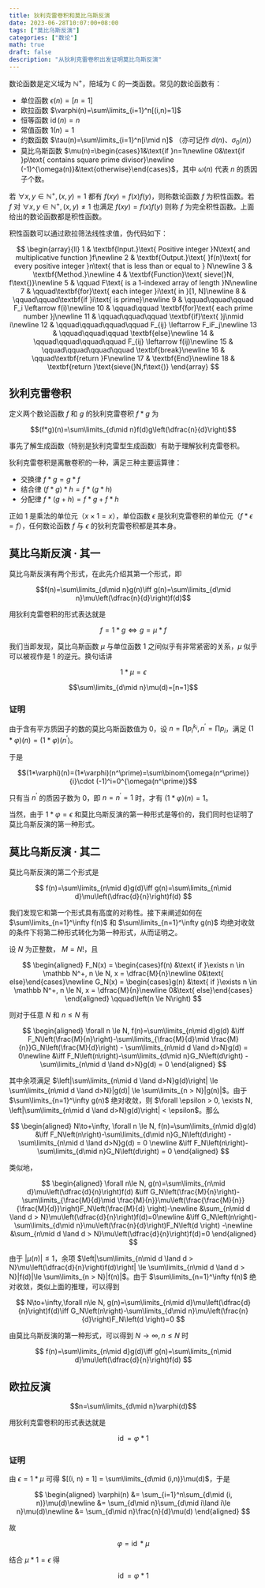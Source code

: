 ```yaml
---
title: 狄利克雷卷积和莫比乌斯反演
date: 2023-06-28T10:07:00+08:00
tags: ["莫比乌斯反演"]
categories: ["数论"]
math: true
draft: false
description: "从狄利克雷卷积出发证明莫比乌斯反演"
---
```


数论函数是定义域为 $\mathbb{N}^{+}$，陪域为 $\mathbb{C}$ 的一类函数。常见的数论函数有：

- 单位函数 $\epsilon(n)=[n=1]$
- 欧拉函数 $\varphi(n)=\sum\limits_{i=1}^n[(i,n)=1]$
- 恒等函数 $\operatorname{id}(n)=n$
- 常值函数 $1(n)=1$
- 约数函数 $\tau(n)=\sum\limits_{i=1}^n[i\mid n]$ （亦可记作 $d(n)$、$\sigma_0(n)$）
- 莫比乌斯函数 $\mu(n)=\begin{cases}1&\text{if }n=1\newline 0&\text{if }p\text{ contains square prime divisor}\newline (-1)^{\omega(n)}&\text{otherwise}\end{cases}$，其中 $\omega(n)$ 代表 $n$ 的质因子个数。

若 $\forall x, y\in \mathbb{N}^{+}, (x, y)=1$ 都有 $f(xy)=f(x)f(y)$，则称数论函数 $f$ 为积性函数。若 $f$ 对 $\forall x, y\in \mathbb{N}^{+}, (x, y)\neq 1$ 也满足 $f(xy)=f(x)f(y)$ 则称 $f$ 为完全积性函数。上面给出的数论函数都是积性函数。

积性函数可以通过欧拉筛法线性求值，伪代码如下：

$$
\begin{array}{ll}
1 & \textbf{Input.}\text{ Positive integer }N\text{ and multiplicative function }f\newline
2 & \textbf{Output.}\text{ }f(n)\text{ for every positive integer }n\text{ that is less than or equal to } N\newline
3 & \textbf{Method.}\newline
4 & \textbf{Function}\text{ sieve(}N, f\text{)}\newline
5 & \qquad F\text{ is a 1-indexed array of length }N\newline
7 & \qquad\textbf{for}\text{ each integer }i\text{ in }[1, N]\newline
8 & \qquad\qquad\textbf{if }i\text{ is prime}\newline
9 & \qquad\qquad\qquad F_i \leftarrow f(i)\newline
10 & \qquad\qquad \textbf{for}\text{ each prime number }j\newline
11 & \qquad\qquad\qquad \textbf{if}\text{ }j\nmid i\newline
12 & \qquad\qquad\qquad\qquad F_{ij} \leftarrow F_iF_j\newline
13 & \qquad\qquad\qquad \textbf{else}\newline
14 & \qquad\qquad\qquad\qquad F_{ij} \leftarrow f(ij)\newline
15 & \qquad\qquad\qquad\qquad \textbf{break}\newline
16 & \qquad\textbf{return }F\newline
17 & \textbf{End}\newline
18 & \textbf{return }\text{sieve(}N,f\text{)}
\end{array}
$$

## 狄利克雷卷积

定义两个数论函数 $f$ 和 $g$ 的狄利克雷卷积 $f*g$ 为

$$(f*g)(n)=\sum\limits_{d\mid n}f(d)g\left(\dfrac{n}{d}\right)$$

事先了解生成函数（特别是狄利克雷型生成函数）有助于理解狄利克雷卷积。

狄利克雷卷积是离散卷积的一种，满足三种主要运算律：

- 交换律 $f\ast g=g\ast f$
- 结合律 $(f\ast g)\ast h=f\ast (g\ast h)$
- 分配律 $f\ast(g+h)=f\ast g+f\ast h$

正如 $1$ 是乘法的单位元（$x\times 1=x$），单位函数 $\epsilon$ 是狄利克雷卷积的单位元（$f*\epsilon=f$），任何数论函数 $f$ 与 $\epsilon$ 的狄利克雷卷积都是其本身。

## 莫比乌斯反演 · 其一

莫比乌斯反演有两个形式，在此先介绍其第一个形式，即

$$f(n)=\sum\limits_{d\mid n}g(n)\iff g(n)=\sum\limits_{d\mid n}\mu\left(\dfrac{n}{d}\right)f(d)$$

用狄利克雷卷积的形式表达就是

$$f=1*g\iff g=\mu * f$$

我们当即发现，莫比乌斯函数 $\mu$ 与单位函数 $1$ 之间似乎有非常紧密的关系，$\mu$ 似乎可以被视作是 $1$ 的逆元。换句话讲

$$1*\mu=\epsilon$$

$$\sum\limits_{d\mid n}\mu(d)=[n=1]$$

### 证明

由于含有平方质因子的数的莫比乌斯函数值为 $0$，设 $n=\prod {p_i}^{k_i},n^\prime=\prod p_i$，满足 $(1*\varphi)(n)=(1*\varphi)(n^\prime)$。

于是

$$(1*\varphi)(n)=(1*\varphi)(n^\prime)=\sum\binom{\omega(n^\prime)}{i}\cdot (-1)^i=0^{\omega(n^\prime)}$$

只有当 $n^\prime$ 的质因子数为 $0$，即 $n=n^\prime=1$ 时，才有 $(1*\varphi)(n)=1$。

当然，由于 $1*\varphi=\epsilon$ 和莫比乌斯反演的第一种形式是等价的，我们同时也证明了莫比乌斯反演的第一种形式。

## 莫比乌斯反演 · 其二

莫比乌斯反演的第二个形式是

$$
f(n)=\sum\limits_{n\mid d}g(d)\iff g(n)=\sum\limits_{n\mid d}\mu\left(\dfrac{d}{n}\right)f(d)
$$

我们发现它和第一个形式具有高度的对称性。接下来阐述如何在 $\sum\limits_{n=1}^\infty f(n)$ 和 $\sum\limits_{n=1}^\infty g(n)$ 均绝对收敛的条件下将第二种形式转化为第一种形式，从而证明之。

设 $N$ 为正整数， $M = N!$，且

$$
\begin{aligned}
F_N(x) = \begin{cases}f(n) &\text{ if }\exists n \in \mathbb N^+, n \le N, x = \dfrac{M}{n}\newline 0&\text{ else}\end{cases}\newline
G_N(x) = \begin{cases}g(n) &\text{ if }\exists n \in \mathbb N^+, n \le N, x = \dfrac{M}{n}\newline 0&\text{ else}\end{cases}
\end{aligned}
\qquad\left(n \le N\right)
$$

则对于任意 $N$ 和 $n \le N$ 有

$$
\begin{aligned}
\forall n \le N, f(n)=\sum\limits_{n\mid d}g(d)
&\iff F_N\left(\frac{M}{n}\right)-\sum\limits_{\frac{M}{d}\mid \frac{M}{n}}G_N\left(\frac{M}{d}\right) - \sum\limits_{n\mid d \land d>N}g(d) = 0\newline
&\iff F_N\left(n\right)-\sum\limits_{d\mid n}G_N\left(d\right) - \sum\limits_{n\mid d \land d>N}g(d) = 0
\end{aligned}
$$

其中余项满足 $\left|\sum\limits_{n\mid d \land d>N}g(d)\right| \le \sum\limits_{n\mid d \land d>N}|g(d)| \le \sum\limits_{n > N}|g(n)|$。由于 $\sum\limits_{n=1}^\infty g(n)$ 绝对收敛，则 $\forall \epsilon > 0, \exists N, \left|\sum\limits_{n\mid d \land d>N}g(d)\right| < \epsilon$。那么

$$
\begin{aligned}
N\to+\infty, \forall n \le N, f(n)=\sum\limits_{n\mid d}g(d)
&\iff
F_N\left(n\right)-\sum\limits_{d\mid n}G_N\left(d\right) - \sum\limits_{n\mid d \land d>N}g(d) = 0 \newline
&\iff
F_N\left(n\right)-\sum\limits_{d\mid n}G_N\left(d\right) = 0
\end{aligned}
$$

类似地，

$$
\begin{aligned}
\forall n\le N, g(n)=\sum\limits_{n\mid d}\mu\left(\dfrac{d}{n}\right)f(d)
&\iff G_N\left(\frac{M}{n}\right)-\sum\limits_{\frac{M}{d}\mid \frac{M}{n}}\mu\left(\frac{\frac{M}{n}}{\frac{M}{d}}\right)F_N\left(\frac{M}{d} \right)-\newline
&\sum_{n\mid d \land d > N}\mu\left(\dfrac{d}{n}\right)f(d)=0\newline
&\iff G_N\left(n\right)-\sum\limits_{d\mid n}\mu\left(\frac{n}{d}\right)F_N\left(d \right) -\newline
&\sum_{n\mid d \land d > N}\mu\left(\dfrac{d}{n}\right)f(d)=0
\end{aligned}
$$

由于 $|\mu(n)| \le 1$，余项 $\left|\sum\limits_{n\mid d \land d > N}\mu\left(\dfrac{d}{n}\right)f(d)\right| \le \sum\limits_{n\mid d \land d > N}|f(d)|\le \sum\limits_{n > N}|f(n)|$。由于 $\sum\limits_{n=1}^\infty f(n)$ 绝对收敛，类似上面的推理，可以得到

$$
N\to+\infty,\forall n\le N, g(n)=\sum\limits_{n\mid d}\mu\left(\dfrac{d}{n}\right)f(d)\iff
G_N\left(n\right)-\sum\limits_{d\mid n}\mu\left(\frac{n}{d}\right)F_N\left(d \right)=0
$$

由莫比乌斯反演的第一种形式，可以得到 $N\to\infty, n\le N$ 时

$$
f(n)=\sum\limits_{n\mid d}g(d)\iff g(n)=\sum\limits_{n\mid d}\mu\left(\dfrac{d}{n}\right)f(d)
$$

## 欧拉反演

$$n=\sum\limits_{d\mid n}\varphi(d)$$

用狄利克雷卷积的形式表达就是

$$\operatorname{id}=\varphi\ast 1$$

### 证明

由 $\epsilon = 1\ast \mu$ 可得 $[(i, n) = 1] = \sum\limits_{d\mid (i,n)}\mu(d)$，于是

$$
\begin{aligned}
\varphi(n) &= \sum_{i=1}^n\sum_{d\mid (i, n)}\mu(d)\newline
&= \sum_{d\mid n}\sum_{d\mid i\land i\le n}\mu(d)\newline
&= \sum_{d\mid n}\frac{n}{d}\mu(d)
\end{aligned}
$$

故

$$\varphi = \operatorname{id}\ast \mu$$

结合 $\mu \ast 1 = \epsilon$ 得

$$\operatorname{id}=\varphi\ast 1$$